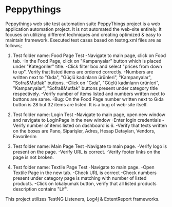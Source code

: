 # Peppythings
Peppythings web site test automation suite
PeppyThings project is a web application automation project. It is not automated the web-site entirely. It focuses on utilizing different techniques and creating optimized & easy to maintain framework.
Executed test cases based on testng.xml files are as follows;

1. Test folder name: Food Page Test
   -Navigate to main page, click on Food tab.
   -In the Food Page, click on "Kampanyalar" button which is placed under "Kategoriler" title.
   -Click filter box and select "prices from down to up". Verify that listed items are ordered correctly.
   -Numbers are written next to "Gıda", "Güçlü kadınların ürünleri", "Kampanyalar", "Sofra&Mutfak"	buttons. 
   -Click on "Gıda", "Güçlü kadınların ürünleri", "Kampanyalar", "Sofra&Mutfak"	buttons present under category title respectively.
   -Verify number of items listed and numbers written next to buttons are same.
   -Bug: On the Food Page number written next to Gıda button is 28 but 32 items are listed. It is a bug of web-site itself.
   
2. Test folder name: Login Test
   -Navigate to main page, open new window and navigate to LoginPage in the new window
   -Enter login credentials
   -Verify number of items listed on dashboard is 6.
   -Verify that texts written on the boxes are Pano, Siparişler, Adres, Hesap Detayları, Vendors, Favorilerim 
   
3. Test folder name: Main Page Test
   -Navigate to main page.
   -Verify logo is present on the page.
   -Verify URL is correct.
   -Verify footer links on the page is not broken. 
   
4. Test folder name: Textile Page Test
   -Navigate to main page.
   -Open Textile Page in the new tab.
   -Check URL is correct
   -Check numbers present under category page is matching with number of listed products.
   -Click on lokalyumak button, verify that all listed products description contains "Lif".

This project utilizes TestNG Listeners, Log4j & ExtentReport frameworks. 
